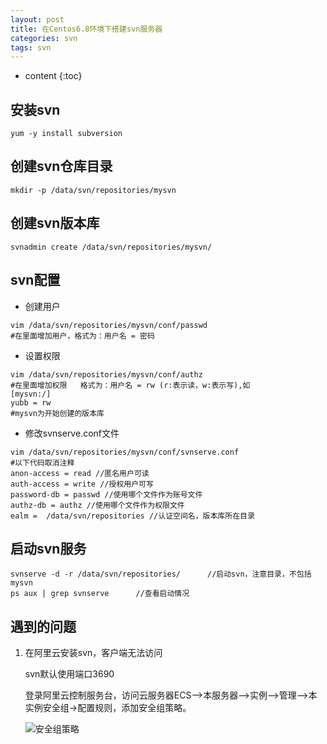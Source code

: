 ```yaml
---
layout: post
title: 在Centos6.8环境下搭建svn服务器
categories: svn
tags: svn
---
```


* content
{:toc}


## 安装svn
```
yum -y install subversion
```
## 创建svn仓库目录
```
mkdir -p /data/svn/repositories/mysvn
```

## 创建svn版本库
```
svnadmin create /data/svn/repositories/mysvn/
```

## svn配置

- 创建用户
```
vim /data/svn/repositories/mysvn/conf/passwd
#在里面增加用户，格式为：用户名 = 密码
```
- 设置权限
```
vim /data/svn/repositories/mysvn/conf/authz
#在里面增加权限   格式为：用户名 = rw (r:表示读，w:表示写),如
[mysvn:/]
yubb = rw
#mysvn为开始创建的版本库
```
- 修改svnserve.conf文件
```
vim /data/svn/repositories/mysvn/conf/svnserve.conf
#以下代码取消注释
anon-access = read //匿名用户可读
auth-access = write //授权用户可写
password-db = passwd //使用哪个文件作为账号文件
authz-db = authz //使用哪个文件作为权限文件
ealm =  /data/svn/repositories //认证空间名，版本库所在目录
```

## 启动svn服务
```
svnserve -d -r /data/svn/repositories/      //启动svn，注意目录，不包括mysvn
ps aux | grep svnserve      //查看启动情况
```
## 遇到的问题
1. 在阿里云安装svn，客户端无法访问

    svn默认使用端口3690

    登录阿里云控制服务台，访问云服务器ECS-->本服务器-->实例-->管理-->本实例安全组->配置规则，添加安全组策略。

    ![安全组策略](/assets/images/201712140001.png)
